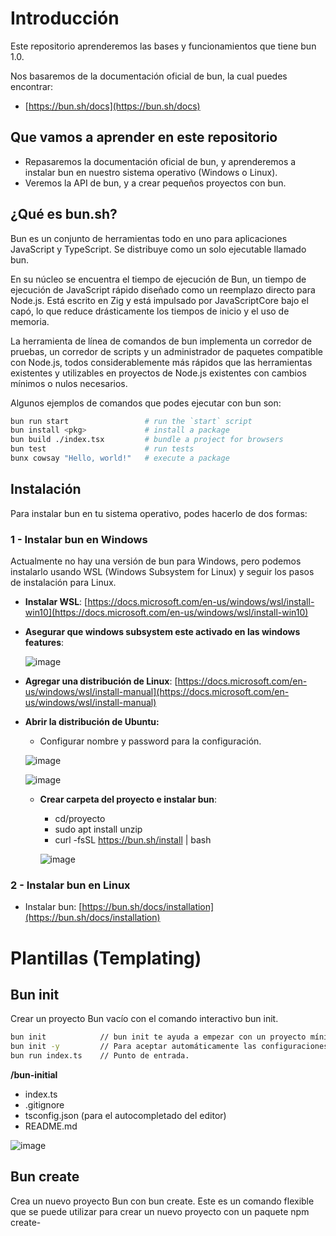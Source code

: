 # Introducción

Este repositorio aprenderemos las bases y funcionamientos que tiene bun 1.0.

Nos basaremos de la documentación oficial de bun, la cual puedes encontrar:

- [https://bun.sh/docs](https://bun.sh/docs)

## Que vamos a aprender en este repositorio

- Repasaremos la documentación oficial de bun, y aprenderemos a instalar bun en nuestro sistema operativo (Windows o Linux).
- Veremos la API de bun, y a crear pequeños proyectos con bun.

## ¿Qué es bun.sh?

Bun es un conjunto de herramientas todo en uno para aplicaciones JavaScript y TypeScript. Se distribuye como un solo ejecutable llamado bun.

En su núcleo se encuentra el tiempo de ejecución de Bun, un tiempo de ejecución de JavaScript rápido diseñado como un reemplazo directo para Node.js. Está escrito en Zig y está impulsado por JavaScriptCore bajo el capó, lo que reduce drásticamente los tiempos de inicio y el uso de memoria.

La herramienta de línea de comandos de bun implementa un corredor de pruebas, un corredor de scripts y un administrador de paquetes compatible con Node.js, todos considerablemente más rápidos que las herramientas existentes y utilizables en proyectos de Node.js existentes con cambios mínimos o nulos necesarios.

Algunos ejemplos de comandos que podes ejecutar con bun son:

```bash
bun run start                 # run the `start` script
bun install <pkg>​             # install a package
bun build ./index.tsx         # bundle a project for browsers
bun test                      # run tests
bunx cowsay "Hello, world!"   # execute a package
```

## Instalación

Para instalar bun en tu sistema operativo, podes hacerlo de dos formas:

### 1 - Instalar bun en Windows

  Actualmente no hay una versión de bun para Windows, pero podemos instalarlo usando WSL (Windows Subsystem for Linux) y seguir los pasos de instalación para Linux.
<!-- @import "[TOC]" {cmd="toc" depthFrom=1 depthTo=6 orderedList=false} -->

- **Instalar WSL**: [https://docs.microsoft.com/en-us/windows/wsl/install-win10](https://docs.microsoft.com/en-us/windows/wsl/install-win10)
- **Asegurar que windows subsystem este activado en las windows features**:

  ![image](https://github.com/facundocolavini/bun/assets/54385792/539e0276-43a1-4ede-9160-3be9d80f1b57)


- **Agregar una distribución de Linux**: [https://docs.microsoft.com/en-us/windows/wsl/install-manual](https://docs.microsoft.com/en-us/windows/wsl/install-manual)

- **Abrir la distribución de Ubuntu:**
  - Configurar nombre y password  para la configuración.
  
  ![image](https://github.com/facundocolavini/bun/assets/54385792/e62383bb-4f6a-4def-b8b4-1c908b327b43)

  ![image](https://github.com/facundocolavini/bun/assets/54385792/83d247af-cc5b-4f58-9e94-ad59184d0460)


  - **Crear carpeta del proyecto e instalar bun**:
    - cd/proyecto
    - sudo apt install unzip
    - curl -fsSL <https://bun.sh/install> | bash
  
    ![image](https://github.com/facundocolavini/bun/assets/54385792/a0601c0b-343d-4fb0-a42c-aeada11346ed)


### 2 - Instalar bun en Linux

- Instalar bun: [https://bun.sh/docs/installation](https://bun.sh/docs/installation)


# Plantillas (Templating)

  ## Bun init 

  Crear un proyecto Bun vacío con el comando interactivo bun init.

  ```bash
  bun init            // bun init te ayuda a empezar con un proyecto mínimo.
  bun init -y         // Para aceptar automáticamente las configuraciones predeterminadas. 
  bun run index.ts    // Punto de entrada.
  ```



  **/bun-initial** 

  + index.ts
  + .gitignore
  + tsconfig.json (para el autocompletado del editor)
  + README.md

  ![image](https://github.com/facundocolavini/bun/assets/54385792/cd21f49c-76ca-4608-bd2d-c3e2d4385b1d)

  ## Bun create 

  Crea un nuevo proyecto Bun con bun create. Este es un comando flexible que se puede utilizar para crear un nuevo proyecto con un paquete npm create-<template>, un repositorio de GitHub o un template local.

  Si es un proyecto vacio se recomienda crearlo con **bun init**.

  ![image](https://github.com/facundocolavini/bun/assets/54385792/3f37f27c-e5e0-447a-94a4-b7761d212e9c)

